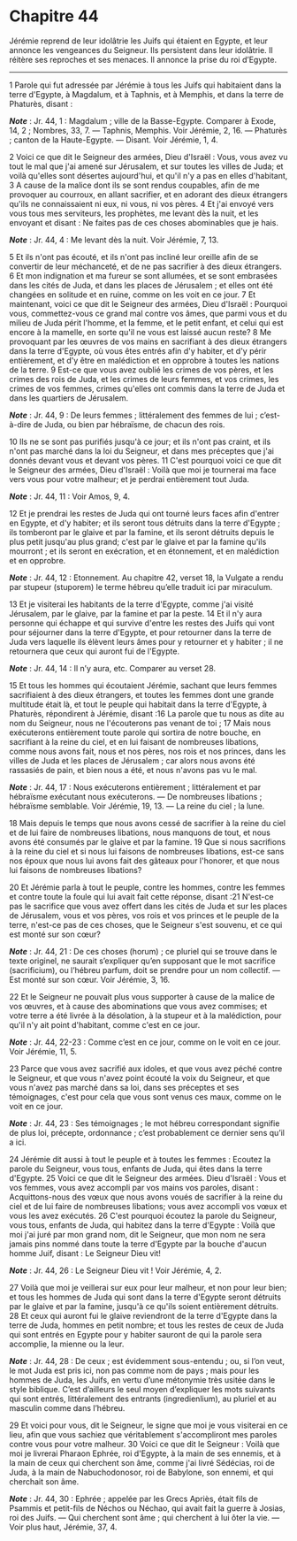 # Chapitre 44

Jérémie reprend de leur idolâtrie les Juifs qui étaient en Egypte, et leur annonce les vengeances du Seigneur.
Ils persistent dans leur idolâtrie.
Il réitère ses reproches et ses menaces.
Il annonce la prise du roi d’Egypte.

***

1 Parole qui fut adressée par Jérémie à tous les Juifs qui habitaient dans la terre d'Egypte, à Magdalum, et à Taphnis, et à Memphis, et dans la terre de Phaturès, disant :

***Note*** :  Jr. 44, 1 : Magdalum ; ville de la Basse-Egypte. Comparer à Exode, 14, 2 ; Nombres, 33, 7. ― Taphnis, Memphis. Voir Jérémie, 2, 16. ― Phaturès ; canton de la Haute-Egypte. ― Disant. Voir Jérémie, 1, 4.


2 Voici ce que dit le Seigneur des armées, Dieu d'Israël : Vous, vous avez vu tout le mal que j'ai amené sur Jérusalem, et sur toutes les villes de Juda; et voilà qu'elles sont désertes aujourd'hui, et qu'il n'y a pas en elles d'habitant, 3 A cause de la malice dont ils se sont rendus coupables, afin de me provoquer au courroux, en allant sacrifier, et en adorant des dieux étrangers qu'ils ne connaissaient ni eux, ni vous, ni vos pères. 4 Et j'ai envoyé vers vous tous mes serviteurs, les prophètes, me levant dès la nuit, et les envoyant et disant : Ne faites pas de ces choses abominables que je hais.

***Note*** :  Jr. 44, 4 : Me levant dès la nuit. Voir Jérémie, 7, 13.

5 Et ils n'ont pas écouté, et ils n'ont pas incliné leur oreille afin de se convertir de leur méchanceté, et de ne pas sacrifier à des dieux étrangers. 6 Et mon indignation et ma fureur se sont allumées, et se sont embrasées dans les cités de Juda, et dans les places de Jérusalem ; et elles ont été changées en solitude et en ruine, comme on les voit en ce jour. 7 Et maintenant, voici ce que dit le Seigneur des armées, Dieu d'Israël : Pourquoi vous, commettez-vous ce grand mal contre vos âmes, que parmi vous et du milieu de Juda périt l'homme, et la femme, et le petit enfant, et celui qui est encore à la mamelle, en sorte qu'il ne vous est laissé aucun reste? 8 Me provoquant par les œuvres de vos mains en sacrifiant à des dieux étrangers dans la terre d'Egypte, où vous êtes entrés afin d'y habiter, et d'y périr entièrement, et d'y être en malédiction et en opprobre à toutes les nations de la terre. 9 Est-ce que vous avez oublié les crimes de vos pères, et les crimes des rois de Juda, et les crimes de leurs
femmes, et vos crimes, les crimes de vos femmes, crimes qu'elles ont commis dans la terre de Juda et dans les quartiers de Jérusalem.

***Note*** :  Jr. 44, 9 : De leurs femmes ; littéralement des femmes de lui ; c’est-à-dire de Juda, ou bien par hébraïsme, de chacun des rois.

10 Ils ne se sont pas purifiés jusqu'à ce jour; et ils n'ont pas craint, et ils n'ont pas marché dans la loi du Seigneur, et dans mes préceptes que j'ai donnés devant vous et devant vos pères. 11 C'est pourquoi voici ce que dit le Seigneur des armées, Dieu d'Israël : Voilà que moi je tournerai ma face vers vous pour votre malheur; et je perdrai entièrement tout Juda.

***Note*** :  Jr. 44, 11 : Voir Amos, 9, 4.

12 Et je prendrai les restes de Juda qui ont tourné leurs faces afin d'entrer en Egypte, et d'y habiter; et ils seront tous détruits dans la terre d'Egypte ; ils tomberont par le glaive et par la famine, et ils seront détruits depuis le plus petit jusqu'au plus grand; c'est par le glaive et par la famine qu'ils mourront ; et ils seront en exécration, et en étonnement, et en malédiction et en opprobre.

***Note*** :  Jr. 44, 12 : Etonnement. Au chapitre 42, verset 18, la Vulgate a rendu par stupeur (stuporem) le terme hébreu qu’elle traduit ici par miraculum.

13 Et je visiterai les habitants de la terre d'Egypte, comme j'ai visité Jérusalem, par le glaive, par la famine et par la peste. 14 Et il n'y aura personne qui échappe et qui survive d'entre les restes des Juifs qui vont pour séjourner dans la terre d'Egypte, et pour retourner dans la terre de Juda vers laquelle ils élèvent leurs âmes pour y retourner et y habiter ; il ne retournera que ceux qui auront fui de l'Egypte.

***Note*** :  Jr. 44, 14 : Il n’y aura, etc. Comparer au verset 28.


15 Et tous les hommes qui écoutaient Jérémie, sachant que leurs femmes sacrifiaient à des dieux étrangers, et toutes les femmes dont une grande multitude était là, et tout le peuple qui habitait dans la terre d'Egypte, à Phaturès, répondirent à Jérémie, disant :16 La parole que tu nous as dite au nom du Seigneur, nous ne l'écouterons pas venant de toi ; 17 Mais nous exécuterons entièrement toute parole qui sortira de notre bouche, en sacrifiant à la reine du ciel, et en lui faisant de nombreuses libations, comme nous avons fait, nous et nos pères, nos rois et nos princes, dans les villes de Juda et les places de Jérusalem ; car alors nous avons été rassasiés de pain, et bien nous a été, et nous n'avons pas vu le mal.

***Note*** :  Jr. 44, 17 : Nous exécuterons entièrement ; littéralement et par hébraïsme exécutant nous exécuterons. ― De nombreuses libations ; hébraïsme semblable. Voir Jérémie, 19, 13. ― La reine du ciel ; la lune.

18 Mais depuis le temps que nous avons cessé de sacrifier à la reine du ciel et de lui faire de nombreuses libations, nous manquons de tout, et nous avons été consumés par le glaive et par la famine. 19 Que si nous sacrifions à la reine du ciel et si nous lui faisons de nombreuses libations, est-ce sans nos époux que nous lui avons fait des gâteaux pour l'honorer, et que nous lui faisons de nombreuses libations?


20 Et Jérémie parla à tout le peuple, contre les hommes, contre les femmes et contre toute la foule qui lui avait fait cette réponse, disant :21 N'est-ce pas le sacrifice que vous avez offert dans les cités de Juda et sur les places de Jérusalem, vous et vos pères, vos rois et vos princes et le peuple de la terre, n'est-ce pas de ces choses, que le Seigneur s'est souvenu, et ce qui est monté sur son cœur?

***Note*** :  Jr. 44, 21 : De ces choses (horum) ; ce pluriel qui se trouve dans le texte originel, ne saurait s’expliquer qu’en supposant que le mot sacrifice (sacrificium), ou l’hébreu parfum, doit se prendre pour un nom collectif. ― Est monté sur son cœur. Voir Jérémie, 3, 16.

22 Et le Seigneur ne pouvait plus vous supporter à cause de la malice de vos œuvres, et à cause des abominations que vous avez commises; et votre terre a été livrée à la désolation, à la stupeur et à la malédiction, pour qu'il n'y ait point d'habitant, comme c'est en ce jour.

***Note*** :  Jr. 44, 22-23 : Comme c’est en ce jour, comme on le voit en ce jour. Voir Jérémie, 11, 5.

23 Parce que vous avez sacrifié aux idoles, et que vous avez péché contre le Seigneur, et que vous n'avez point écouté la voix du Seigneur, et que vous n'avez pas marché dans sa loi, dans ses préceptes et ses témoignages, c'est pour cela que vous sont venus ces maux, comme on le voit en ce jour.

***Note*** :  Jr. 44, 23 : Ses témoignages ; le mot hébreu correspondant signifie de plus loi, précepte, ordonnance ; c’est probablement ce dernier sens qu’il a ici.


24 Jérémie dit aussi à tout le peuple et à toutes les femmes : Ecoutez la parole du Seigneur, vous tous, enfants de Juda, qui êtes dans la terre d'Egypte. 25 Voici ce que dit le Seigneur des armées. Dieu d'Israël : Vous et vos femmes, vous avez accompli par vos mains vos paroles, disant : Acquittons-nous des vœux que nous avons voués de sacrifier à la reine du ciel et de lui faire de nombreuses libations; vous avez accompli vos vœux et vous les avez exécutés. 26 C'est pourquoi écoutez la parole du Seigneur, vous tous, enfants de Juda, qui habitez dans la terre d'Egypte : Voilà que moi j'ai juré par mon grand nom, dit le Seigneur, que mon nom ne sera jamais pins nommé dans toute la terre d'Egypte par la bouche d'aucun homme Juif, disant : Le Seigneur Dieu vit!

***Note*** :  Jr. 44, 26 : Le Seigneur Dieu vit ! Voir Jérémie, 4, 2.

27 Voilà que moi je veillerai sur eux pour leur malheur, et non pour leur bien; et tous les hommes de Juda qui sont dans la terre d'Egypte seront détruits par le glaive et par la famine, jusqu'à ce qu'ils soient entièrement détruits. 28 Et ceux qui auront fui le glaive reviendront de la terre d'Egypte dans la terre de Juda, hommes en petit nombre; et tous les restes de ceux de Juda qui sont entrés en Egypte pour y habiter sauront de qui la parole sera accomplie, la mienne ou la leur.

***Note*** :  Jr. 44, 28 : De ceux ; est évidemment sous-entendu ; ou, si l’on veut, le mot Juda est pris ici, non pas comme nom de pays ; mais pour les hommes de Juda, les Juifs, en vertu d’une métonymie très usitée dans le style biblique. C’est d’ailleurs le seul moyen d’expliquer les mots suivants qui sont entrés, littéralement des entrants (ingredienlium), au pluriel et au masculin comme dans l’hébreu.

29 Et voici pour vous, dit le Seigneur, le signe que moi je vous visiterai en ce lieu, afin que vous sachiez que véritablement s'accompliront mes paroles contre vous pour votre malheur. 30 Voici ce que dit le Seigneur : Voilà que moi je livrerai Pharaon Ephrée, roi d'Egypte, à la main de ses ennemis, et à la main de ceux qui cherchent son âme, comme j'ai livré Sédécias, roi de Juda, à la main de Nabuchodonosor, roi de Babylone, son ennemi, et qui cherchait son âme.

***Note*** :  Jr. 44, 30 : Ephrée ; appelée par les Grecs Apriès, était fils de Psammis et petit-fils de Néchos ou Néchao, qui avait fait la guerre à Josias, roi des Juifs. ― Qui cherchent sont âme ; qui cherchent à lui ôter la vie. ― Voir plus haut, Jérémie, 37, 4.

